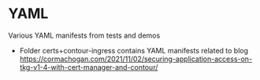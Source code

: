 # YAML

Various YAML manifests from tests and demos

- Folder certs+contour-ingress contains YAML manifests related to blog <https://cormachogan.com/2021/11/02/securing-application-access-on-tkg-v1-4-with-cert-manager-and-contour/>
